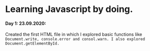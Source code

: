 # Learning Javascript by doing.
#### Day 1: 23.09.2020:
Created the first HTML file in which I explored basic functions like ``Document.write, console.error and consol.warn. I also explored Document.getElementById.`` 
 